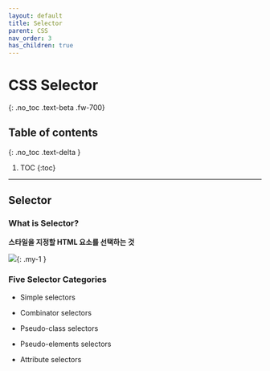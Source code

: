 ```yaml
---
layout: default
title: Selector
parent: CSS
nav_order: 3
has_children: true
---
```


# CSS Selector
{: .no_toc .text-beta .fw-700}

## Table of contents
{: .no_toc .text-delta }

1. TOC
{:toc}

---

## Selector

### What is Selector?

**스타일을 지정할 HTML 요소를 선택하는 것**

![](https://www.w3schools.com/css/selector.gif){: .my-1 }

### Five Selector Categories

* Simple selectors

* Combinator selectors 

* Pseudo-class selectors 

* Pseudo-elements selectors 

* Attribute selectors 

